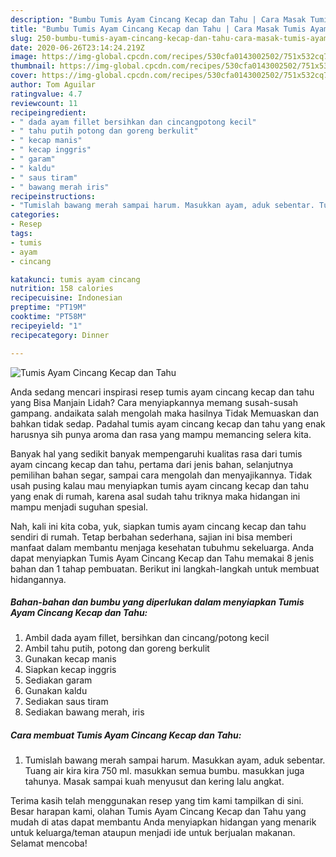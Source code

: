```yaml
---
description: "Bumbu Tumis Ayam Cincang Kecap dan Tahu | Cara Masak Tumis Ayam Cincang Kecap dan Tahu Yang Bisa Manjain Lidah"
title: "Bumbu Tumis Ayam Cincang Kecap dan Tahu | Cara Masak Tumis Ayam Cincang Kecap dan Tahu Yang Bisa Manjain Lidah"
slug: 250-bumbu-tumis-ayam-cincang-kecap-dan-tahu-cara-masak-tumis-ayam-cincang-kecap-dan-tahu-yang-bisa-manjain-lidah
date: 2020-06-26T23:14:24.219Z
image: https://img-global.cpcdn.com/recipes/530cfa0143002502/751x532cq70/tumis-ayam-cincang-kecap-dan-tahu-foto-resep-utama.jpg
thumbnail: https://img-global.cpcdn.com/recipes/530cfa0143002502/751x532cq70/tumis-ayam-cincang-kecap-dan-tahu-foto-resep-utama.jpg
cover: https://img-global.cpcdn.com/recipes/530cfa0143002502/751x532cq70/tumis-ayam-cincang-kecap-dan-tahu-foto-resep-utama.jpg
author: Tom Aguilar
ratingvalue: 4.7
reviewcount: 11
recipeingredient:
- " dada ayam fillet bersihkan dan cincangpotong kecil"
- " tahu putih potong dan goreng berkulit"
- " kecap manis"
- " kecap inggris"
- " garam"
- " kaldu"
- " saus tiram"
- " bawang merah iris"
recipeinstructions:
- "Tumislah bawang merah sampai harum. Masukkan ayam, aduk sebentar. Tuang air kira kira 750 ml. masukkan semua bumbu. masukkan juga tahunya. Masak sampai kuah menyusut dan kering lalu angkat."
categories:
- Resep
tags:
- tumis
- ayam
- cincang

katakunci: tumis ayam cincang 
nutrition: 158 calories
recipecuisine: Indonesian
preptime: "PT19M"
cooktime: "PT58M"
recipeyield: "1"
recipecategory: Dinner

---
```



![Tumis Ayam Cincang Kecap dan Tahu](https://img-global.cpcdn.com/recipes/530cfa0143002502/751x532cq70/tumis-ayam-cincang-kecap-dan-tahu-foto-resep-utama.jpg)

Anda sedang mencari inspirasi resep tumis ayam cincang kecap dan tahu yang Bisa Manjain Lidah? Cara menyiapkannya memang susah-susah gampang. andaikata salah mengolah maka hasilnya Tidak Memuaskan dan bahkan tidak sedap. Padahal tumis ayam cincang kecap dan tahu yang enak harusnya sih punya aroma dan rasa yang mampu memancing selera kita.

Banyak hal yang sedikit banyak mempengaruhi kualitas rasa dari tumis ayam cincang kecap dan tahu, pertama dari jenis bahan, selanjutnya pemilihan bahan segar, sampai cara mengolah dan menyajikannya. Tidak usah pusing kalau mau menyiapkan tumis ayam cincang kecap dan tahu yang enak di rumah, karena asal sudah tahu triknya maka hidangan ini mampu menjadi suguhan spesial.




Nah, kali ini kita coba, yuk, siapkan tumis ayam cincang kecap dan tahu sendiri di rumah. Tetap berbahan sederhana, sajian ini bisa memberi manfaat dalam membantu menjaga kesehatan tubuhmu sekeluarga. Anda dapat menyiapkan Tumis Ayam Cincang Kecap dan Tahu memakai 8 jenis bahan dan 1 tahap pembuatan. Berikut ini langkah-langkah untuk membuat hidangannya.

<!--inarticleads1-->

##### Bahan-bahan dan bumbu yang diperlukan dalam menyiapkan Tumis Ayam Cincang Kecap dan Tahu:

1. Ambil  dada ayam fillet, bersihkan dan cincang/potong kecil
1. Ambil  tahu putih, potong dan goreng berkulit
1. Gunakan  kecap manis
1. Siapkan  kecap inggris
1. Sediakan  garam
1. Gunakan  kaldu
1. Sediakan  saus tiram
1. Sediakan  bawang merah, iris




<!--inarticleads2-->

##### Cara membuat Tumis Ayam Cincang Kecap dan Tahu:

1. Tumislah bawang merah sampai harum. Masukkan ayam, aduk sebentar. Tuang air kira kira 750 ml. masukkan semua bumbu. masukkan juga tahunya. Masak sampai kuah menyusut dan kering lalu angkat.




Terima kasih telah menggunakan resep yang tim kami tampilkan di sini. Besar harapan kami, olahan Tumis Ayam Cincang Kecap dan Tahu yang mudah di atas dapat membantu Anda menyiapkan hidangan yang menarik untuk keluarga/teman ataupun menjadi ide untuk berjualan makanan. Selamat mencoba!
